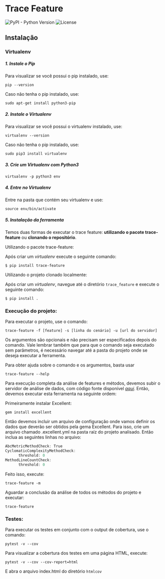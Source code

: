 # Trace Feature

![PyPI - Python Version](https://img.shields.io/badge/python-3-blue.svg?longCache=true&style=flat-square)
![License](https://img.shields.io/github/license/mashape/apistatus.svg?style=flat-square)


<!---Neste repositório se encontra a ferramenta de geração de _traces_ a partir da execução de cada feature BDD. 
O link para acesso das documetações se encontra *[aqui](https://trace-features-bdd.github.io/trace_feature_docs/)*. --->

## Instalação

### Virtualenv

##### **1. Instale o Pip**
Para visualizar se você possui o pip instalado, use:
```shell
pip --version
```

Caso não tenha o pip instalado, use:
```shell
sudo apt-get install python3-pip
```


##### **2. Instale o Virtualenv**
Para visualizar se você possui o virtualenv instalado, use:
```shell
virtualenv --version
```

Caso não tenha o pip instalado, use:
```shell
sudo pip3 install virtualenv
```


##### **3. Crie um Virtualenv com Python3**
```shell
virtualenv -p python3 env
```


##### **4. Entre no Virtualenv**
Entre na pasta que contém seu virtualenv e use:

```shell
source env/bin/activate
```

##### **5. Instalação da ferramenta**

Temos duas formas de executar o trace feature: **utilizando o pacote trace-feature** ou **clonando o repositório**.

Utilizando o pacote trace-feature:

Após criar um _virtualenv_ execute o seguinte comando:

```shell
$ pip install trace-feature
```

Utilizando o projeto clonado localmente:

Após criar um _virtualenv_, navegue até o diretório `trace_feature` e execute o seguinte comando:

```shell
$ pip install .
```

### Execução do projeto:
Para executar o projeto, use o comando:

```shell
trace-feature -f [feature] -s [linha do cenário] -u [url do servidor]
```

Os argumentos são opcionais e não precisam ser especificados depois do comando. Vale lembrar também que para que o comando seja executado sem parâmetros, é necessário navegar até a pasta do projeto onde se deseja executar a ferramenta.

Para obter ajuda sobre o comando e os argumentos, basta usar

```shell
trace-feature --help
```

Para execução completa da análise de features e métodos, devemos subir o servidor de análise de dados, com código fonte disponível *[aqui](https://github.com/BDD-OperationalProfile/server_op)*. Então, devemos executar esta ferramenta na seguinte ordem:

Primeiramente instalar Excellent:


```shell
gem install excellent
```

Então devemos incluir um arquivo de configuração onde vamos definir os dados que deverão ser obtidos pela gema Excellent. Para isso, crie um arquivo chamado .excellent.yml na pasta raíz do projeto analisado. Então inclua as seguintes linhas no arquivo:

```c
AbcMetricMethodCheck: True
CyclomaticComplexityMethodCheck:
      threshold: 0
MethodLineCountCheck:
      threshold: 0
```

Feito isso, execute:

```shell
trace-feature -m
```
Aguardar a conclusão da análise de todos os métodos do projeto e executar:


```shell
trace-feature
```

### Testes:
Para executar os testes em conjunto com o output de cobertura, use o comando:
```shell
pytest -v --cov
```

Para visualizar a cobertura dos testes em uma página HTML, execute:
```shell
pytest -v --cov --cov-report=html
```
E abra o arquivo index.html do diretório `htmlcov`
